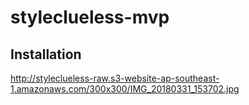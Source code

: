 # styleclueless-mvp

## Installation
http://styleclueless-raw.s3-website-ap-southeast-1.amazonaws.com/300x300/IMG_20180331_153702.jpg
